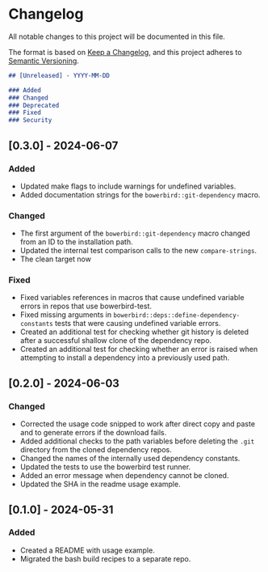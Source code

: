 # Changelog

All notable changes to this project will be documented in this file.

The format is based on [Keep a Changelog](https://keepachangelog.com/en/1.0.0/),
and this project adheres to [Semantic Versioning](https://semver.org/spec/v2.0.0.html).

```markdown
## [Unreleased] - YYYY-MM-DD

### Added
### Changed
### Deprecated
### Fixed
### Security
```

## [0.3.0] - 2024-06-07

### Added
- Updated make flags to include warnings for undefined variables.
- Added documentation strings for the `bowerbird::git-dependency` macro.
### Changed
- The first argument of the `bowerbird::git-dependency` macro changed from an ID to the
  installation path.
- Updated the internal test comparison calls to the new `compare-strings`.
- The clean target now
### Fixed
- Fixed variables references in macros that cause undefined variable errors in repos
  that use bowerbird-test.
- Fixed missing arguments in `bowerbird::deps::define-dependency-constants` tests that
  were causing undefined variable errors.
- Created an additional test for checking whether git history is deleted after a
  successful shallow clone of the dependency repo.
- Created an additional test for checking whether an error is raised when attempting to
  install a dependency into a previously used path.


## [0.2.0] - 2024-06-03

### Changed
- Corrected the usage code snipped to work after direct copy and paste and to generate
  errors if the download fails.
- Added additional checks to the path variables before deleting the `.git` directory
  from the cloned dependency repos.
- Changed the names of the internally used dependency constants.
- Updated the tests to use the bowerbird test runner.
- Added an error message when dependency cannot be cloned.
- Updated the SHA in the readme usage example.


## [0.1.0] - 2024-05-31

### Added
- Created a README with usage example.
- Migrated the bash build recipes to a separate repo.
